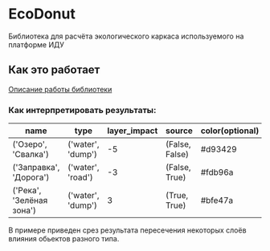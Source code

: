 # EcoDonut

Библиотека для расчёта экологического каркаса используемого на платформе ИДУ

## Как это работает

[Описание работы библиотеки](https://github.com/DDonnyy/EcoDonut/wiki/Описание-алгоритма-работы-библиотеки-Ecodonut-(RUS))

### Как интерпретировать результаты:

| name                     | type              | layer_impact | source         | color(optional) |
|--------------------------|-------------------|--------------|----------------|-----------------|
| ('Озеро', 'Свалка')      | ('water', 'dump') | -5           | (False, False) | #d93429         |
| ('Заправка', 'Дорога')   | ('water', 'road') | -3           | (False, True)  | #fdb96a         |
| ('Река', 'Зелёная зона') | ('water', 'dump') | 3            | (True, True)   | #bfe47a         |

В примере приведен срез результата пересечения некоторых слоёв влияния обьектов разного типа.
